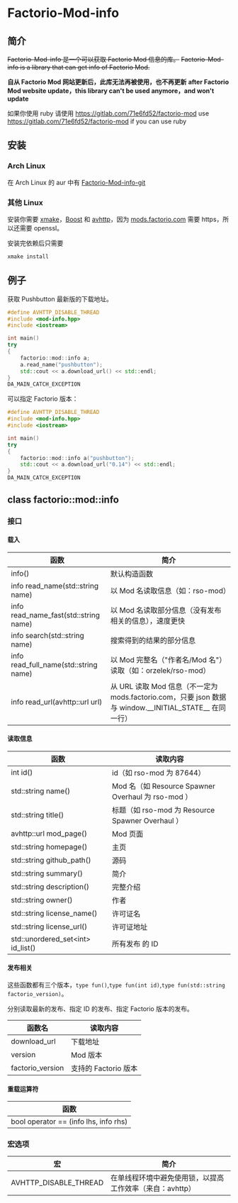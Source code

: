 # Factorio-Mod-info
## 简介
~~Factorio-Mod-info 是一个可以获取 Factorio Mod 信息的库。~~
~~Factorio-Mod-info is a library that can get info of Factorio Mod.~~

**自从 Factorio Mod 网站更新后，此库无法再被使用，也不再更新**
**after Factorio Mod website update，this library can't be used anymore，and won't update**

如果你使用 ruby 请使用 https://gitlab.com/71e6fd52/factorio-mod
use https://gitlab.com/71e6fd52/factorio-mod if you can use ruby 
## 安装
### Arch Linux
在 Arch Linux 的 aur 中有 [Factorio-Mod-info-git](https://aur.archlinux.org/packages/Factorio-Mod-info-git/)

### 其他 Linux
安装你需要 [xmake](https://github.com/tboox/xmake)，[Boost](http://www.boost.org/) 和 [avhttp](https://avplayer.org/avhttp.html)，因为 [mods.factorio.com](https://mods.factorio.com) 需要 https，所以还需要 openssl。

安装完依赖后只需要
```bash
xmake install
```
## 例子
获取 Pushbutton 最新版的下载地址。
```c++
#define AVHTTP_DISABLE_THREAD
#include <mod-info.hpp>
#include <iostream>

int main()
try
{
	factorio::mod::info a;
	a.read_name("pushbutton");
	std::cout << a.download_url() << std::endl;
}
DA_MAIN_CATCH_EXCEPTION
```
可以指定 Factorio 版本：
```c++
#define AVHTTP_DISABLE_THREAD
#include <mod-info.hpp>
#include <iostream>

int main()
try
{
	factorio::mod::info a("pushbutton");
	std::cout << a.download_url("0.14") << std::endl;
}
DA_MAIN_CATCH_EXCEPTION
```
## class factorio::mod::info
### 接口
#### 载入
| 函数 | 简介 |
| ---- | ---- |
| info() | 默认构造函数 |
| info read_name(std::string name) | 以 Mod 名读取信息（如：rso-mod） |
| info read_name_fast(std::string name) | 以 Mod 名读取部分信息（没有发布相关的信息），速度更快 |
| info search(std::string name) | 搜索得到的结果的部分信息 |
| info read_full_name(std::string name) | 以 Mod 完整名（"作者名/Mod 名"）读取（如：orzelek/rso-mod） |
| info read_url(avhttp::url url) | 从 URL 读取 Mod 信息（不一定为 mods.factorio.com，只要 json 数据与 window.\_\_INITIAL\_STATE\_\_ 在同一行） |
#### 读取信息
| 函数 | 读取内容 |
| ---- | -------- |
| int id() | id（如 rso-mod 为 87644） |
| std::string name() | Mod 名（如 Resource Spawner Overhaul 为 rso-mod ） |
| std::string title() | 标题（如 rso-mod 为 Resource Spawner Overhaul ） |
| avhttp::url mod_page() | Mod 页面 |
| std::string homepage() | 主页 |
| std::string github_path() | 源码 |
| std::string summary() | 简介 |
| std::string description() | 完整介绍 |
| std::string owner() | 作者 |
| std::string license_name() | 许可证名 |
| std::string license_url() | 许可证地址 |
| std::unordered_set&lt;int> id_list() | 所有发布 的 ID |
#### 发布相关
这些函数都有三个版本，`type fun()`,`type fun(int id)`,`type fun(std::string factorio_version)`。

分别读取最新的发布、指定 ID 的发布、指定 Factorio 版本的发布。

| 函数名 | 读取内容 |
| ------ | -------- |
| download_url | 下载地址 |
| version | Mod 版本 |
| factorio_version | 支持的 Factorio 版本 |
#### 重载运算符
| 函数 |
| ---- |
| bool operator == (info lhs, info rhs) |

### 宏选项
| 宏 | 简介 |
| -- | ---- |
| AVHTTP_DISABLE_THREAD | 在单线程环境中避免使用锁，以提高工作效率（来自：avhttp） |

